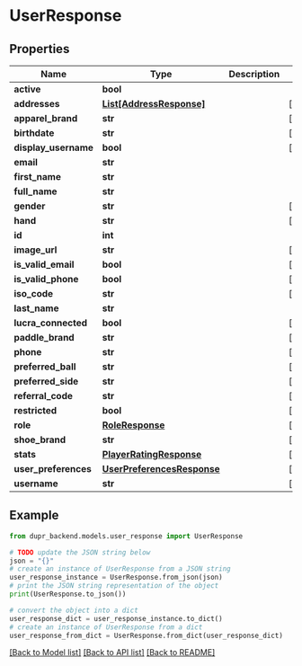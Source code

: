 # UserResponse


## Properties

Name | Type | Description | Notes
------------ | ------------- | ------------- | -------------
**active** | **bool** |  | 
**addresses** | [**List[AddressResponse]**](AddressResponse.md) |  | [optional] 
**apparel_brand** | **str** |  | [optional] 
**birthdate** | **str** |  | [optional] 
**display_username** | **bool** |  | [optional] 
**email** | **str** |  | 
**first_name** | **str** |  | 
**full_name** | **str** |  | 
**gender** | **str** |  | [optional] 
**hand** | **str** |  | [optional] 
**id** | **int** |  | 
**image_url** | **str** |  | [optional] 
**is_valid_email** | **bool** |  | [optional] 
**is_valid_phone** | **bool** |  | [optional] 
**iso_code** | **str** |  | [optional] 
**last_name** | **str** |  | 
**lucra_connected** | **bool** |  | [optional] 
**paddle_brand** | **str** |  | [optional] 
**phone** | **str** |  | [optional] 
**preferred_ball** | **str** |  | [optional] 
**preferred_side** | **str** |  | [optional] 
**referral_code** | **str** |  | [optional] 
**restricted** | **bool** |  | [optional] 
**role** | [**RoleResponse**](RoleResponse.md) |  | [optional] 
**shoe_brand** | **str** |  | [optional] 
**stats** | [**PlayerRatingResponse**](PlayerRatingResponse.md) |  | [optional] 
**user_preferences** | [**UserPreferencesResponse**](UserPreferencesResponse.md) |  | [optional] 
**username** | **str** |  | [optional] 

## Example

```python
from dupr_backend.models.user_response import UserResponse

# TODO update the JSON string below
json = "{}"
# create an instance of UserResponse from a JSON string
user_response_instance = UserResponse.from_json(json)
# print the JSON string representation of the object
print(UserResponse.to_json())

# convert the object into a dict
user_response_dict = user_response_instance.to_dict()
# create an instance of UserResponse from a dict
user_response_from_dict = UserResponse.from_dict(user_response_dict)
```
[[Back to Model list]](../README.md#documentation-for-models) [[Back to API list]](../README.md#documentation-for-api-endpoints) [[Back to README]](../README.md)


